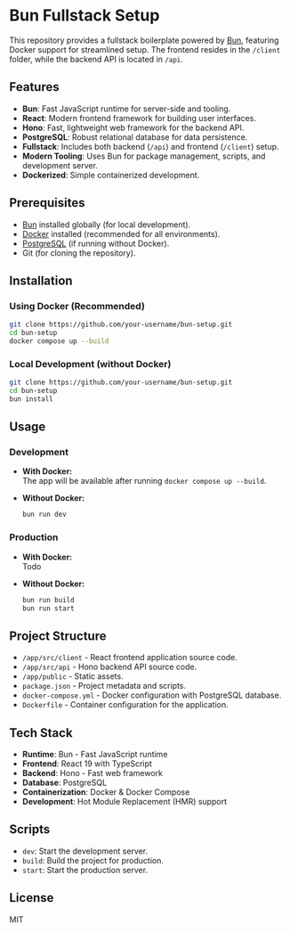 # Bun Fullstack Setup

This repository provides a fullstack boilerplate powered by [Bun](https://bun.sh/), featuring Docker support for streamlined setup. The frontend resides in the `/client` folder, while the backend API is located in `/api`.

## Features

- **Bun**: Fast JavaScript runtime for server-side and tooling.
- **React**: Modern frontend framework for building user interfaces.
- **Hono**: Fast, lightweight web framework for the backend API.
- **PostgreSQL**: Robust relational database for data persistence.
- **Fullstack**: Includes both backend (`/api`) and frontend (`/client`) setup.
- **Modern Tooling**: Uses Bun for package management, scripts, and development server.
- **Dockerized**: Simple containerized development.

## Prerequisites

- [Bun](https://bun.sh/docs/installation) installed globally (for local development).
- [Docker](https://www.docker.com/get-started) installed (recommended for all environments).
- [PostgreSQL](https://www.postgresql.org/) (if running without Docker).
- Git (for cloning the repository).

## Installation

### Using Docker (Recommended)

```sh
git clone https://github.com/your-username/bun-setup.git
cd bun-setup
docker compose up --build
```

### Local Development (without Docker)

```sh
git clone https://github.com/your-username/bun-setup.git
cd bun-setup
bun install
```

## Usage

### Development

- **With Docker:**  
  The app will be available after running `docker compose up --build`.

- **Without Docker:**  
  ```sh
  bun run dev
  ```

### Production

- **With Docker:**  
  Todo

- **Without Docker:**  
  ```sh
  bun run build
  bun run start
  ```

## Project Structure

- `/app/src/client` - React frontend application source code.
- `/app/src/api` - Hono backend API source code.
- `/app/public` - Static assets.
- `package.json` - Project metadata and scripts.
- `docker-compose.yml` - Docker configuration with PostgreSQL database.
- `Dockerfile` - Container configuration for the application.

## Tech Stack

- **Runtime**: Bun - Fast JavaScript runtime
- **Frontend**: React 19 with TypeScript
- **Backend**: Hono - Fast web framework
- **Database**: PostgreSQL
- **Containerization**: Docker & Docker Compose
- **Development**: Hot Module Replacement (HMR) support

## Scripts

- `dev`: Start the development server.
- `build`: Build the project for production.
- `start`: Start the production server.

## License

MIT
